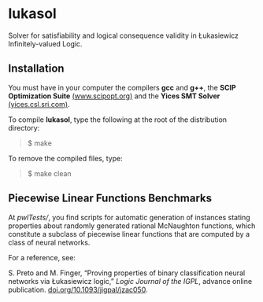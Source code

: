 # lukasol
Solver for satisfiability and logical consequence validity in Łukasiewicz Infinitely-valued Logic.

## Installation

You must have in your computer the compilers **gcc** and **g++**, the **SCIP Optimization Suite** [(www.scipopt.org)](https://www.scipopt.org/) and the **Yices SMT Solver** [(yices.csl.sri.com)](https://yices.csl.sri.com/).

To compile **lukasol**, type the following at the root of the distribution directory:

> $ make

To remove the compiled files, type:

> $ make clean

## Piecewise Linear Functions Benchmarks

At *pwlTests/*, you find scripts for automatic generation of instances stating properties about randomly generated rational McNaughton functions, which constitute a subclass of piecewise linear functions that are computed by a class of neural networks.

For a reference, see:

S. Preto and M. Finger, “Proving properties of binary classification
neural networks via Łukasiewicz logic,” *Logic Journal of the IGPL*, advance online publication.
[doi.org/10.1093/jigpal/jzac050](https://doi.org/10.1093/jigpal/jzac050).
